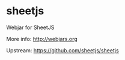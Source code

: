 sheetjs
=======

Webjar for SheetJS

More info: http://webjars.org

Upstream: https://github.com/sheetjs/sheetjs
